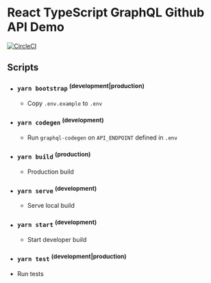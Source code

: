 # React TypeScript GraphQL Github API Demo

[![CircleCI](https://circleci.com/gh/nerdyman/react-typescript-graphql-github-api-demo.svg?style=svg)](https://circleci.com/gh/nerdyman/react-typescript-graphql-github-api-demo)

## Scripts

- ### `yarn bootstrap` <sup>(development|production)</sup>
  -  Copy `.env.example` to `.env`
- ### `yarn codegen` <sup>(development)</sup>
  -  Run `graphql-codegen` on `API_ENDPOINT` defined in `.env`
- ### `yarn build` <sup>(production)</sup>
  -  Production build
- ### `yarn serve` <sup>(development)</sup>
  -  Serve local build
- ### `yarn start` <sup>(development)</sup>
  -  Start developer build
- ### `yarn test` <sup>(development|production)</sup>
-  Run tests
